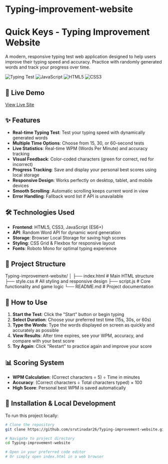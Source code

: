 # Typing-improvement-website
# Quick Keys - Typing Improvement Website

A modern, responsive typing test web application designed to help users improve their typing speed and accuracy. Practice with randomly generated words and track your progress over time.

![Typing Test](https://img.shields.io/badge/Project-Typing%20Test-blue)
![JavaScript](https://img.shields.io/badge/Language-JavaScript-yellow)
![HTML5](https://img.shields.io/badge/Web-HTML5-orange)
![CSS3](https://img.shields.io/badge/Style-CSS3-blue)

## 🚀 Live Demo

[View Live Site](https://srutinadar26.github.io/Typing-improvement-website/)

## ✨ Features

- **Real-time Typing Test**: Test your typing speed with dynamically generated words
- **Multiple Time Options**: Choose from 15, 30, or 60-second tests
- **Live Statistics**: Real-time WPM (Words Per Minute) and accuracy tracking
- **Visual Feedback**: Color-coded characters (green for correct, red for incorrect)
- **Progress Tracking**: Save and display your personal best scores using local storage
- **Responsive Design**: Works perfectly on desktop, tablet, and mobile devices
- **Smooth Scrolling**: Automatic scrolling keeps current word in view
- **Error Handling**: Fallback word list if API is unavailable

## 🛠️ Technologies Used

- **Frontend**: HTML5, CSS3, JavaScript (ES6+)
- **API**: Random Word API for dynamic word generation
- **Storage**: Browser Local Storage for saving high scores
- **Styling**: CSS Grid & Flexbox for responsive layout
- **Fonts**: Roboto Mono for optimal typing experience

## 📁 Project Structure
Typing-improvement-website/
│
├── index.html # Main HTML structure
├── style.css # All styling and responsive design
├── script.js # Core functionality and game logic
└── README.md # Project documentation


## 🎯 How to Use

1. **Start the Test**: Click the "Start" button or begin typing
2. **Select Duration**: Choose your preferred test time (15s, 30s, or 60s)
3. **Type the Words**: Type the words displayed on screen as quickly and accurately as possible
4. **View Results**: After time expires, see your WPM, accuracy, and compare with your best score
5. **Try Again**: Click "Restart" to practice again and improve your score

## 📊 Scoring System

- **WPM Calculation**: (Correct characters ÷ 5) ÷ Time in minutes
- **Accuracy**: (Correct characters ÷ Total characters typed) × 100
- **High Score**: Personal best WPM is saved automatically

## 🚀 Installation & Local Development

To run this project locally:

```bash
# Clone the repository
git clone https://github.com/srutinadar26/Typing-improvement-website.git

# Navigate to project directory
cd Typing-improvement-website

# Open in your preferred code editor
# Or simply open index.html in a web browser
